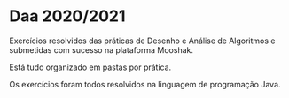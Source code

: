 # Daa 2020/2021
Exercícios resolvidos das práticas de Desenho e Análise de Algoritmos e submetidas com sucesso na plataforma Mooshak.


Está tudo organizado em pastas por prática.


Os exercícios foram todos resolvidos na linguagem de programação Java.
